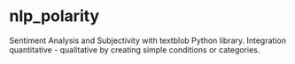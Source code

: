 # nlp_polarity
Sentiment Analysis and Subjectivity with textblob Python library. Integration quantitative - qualitative by creating simple conditions or categories.
